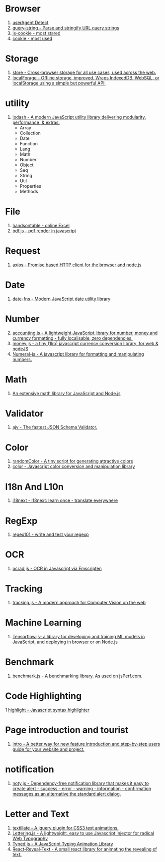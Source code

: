 # Browser
1. [userAgent Detect](https://github.com/lancedikson/bowser)
2. [query-string - Parse and stringify URL query strings](https://github.com/sindresorhus/query-string)
3. [js-cookie - most stared](https://github.com/js-cookie/js-cookie)
4. [cookie - most used](https://github.com/jshttp/cookie)

# Storage
1. [store - Cross-browser storage for all use cases, used across the web.](https://github.com/marcuswestin/store.js)
2. [localForage - Offline storage, improved. Wraps IndexedDB, WebSQL, or localStorage using a simple but powerful API.](https://github.com/localForage/localForage)

# utility
1. [lodash - A modern JavaScript utility library delivering modularity, performance, & extras.](https://github.com/lodash/lodash)
    * Array
    * Collection
    * Date
    * Function
    * Lang
    * Math
    * Number
    * Object
    * Seq
    * String
    * Util
    * Properties
    * Methods

# File
1. [handsontable - online Excel](https://github.com/handsontable/handsontable)
2. [pdf.js - pdf render in javascript](https://github.com/mozilla/pdf.js)

# Request
1. [axios - Promise based HTTP client for the browser and node.js](https://github.com/axios/axios)

# Date
1. [date-fns - Modern JavaScript date utility library](https://github.com/date-fns/date-fns)

# Number
2. [accounting.js - A lightweight JavaScript library for number, money and currency formatting - fully localisable, zero dependencies.](https://github.com/openexchangerates/accounting.js)
3. [money.js - a tiny (1kb) javascript currency conversion library, for web & nodeJS](https://github.com/openexchangerates/money.js)
4. [Numeral-js - A javascript library for formatting and manipulating numbers.](https://github.com/adamwdraper/Numeral-js)

# Math
1. [An extensive math library for JavaScript and Node.js](https://github.com/josdejong/mathjs)

# Validator
1. [ajv - The fastest JSON Schema Validator.](https://github.com/epoberezkin/ajv)

# Color
1. [randomColor - A tiny script for generating attractive colors](https://github.com/davidmerfield/randomColor)
2. [color - Javascript color conversion and manipulation library](https://github.com/Qix-/color)

# I18n And L10n
1. [i18next - i18next: learn once - translate everywhere](https://github.com/i18next/i18next)


# RegExp
1. [regex101 - write and test your regexp](https://regex101.com/#javascript)

# OCR
1. [ocrad.js - OCR in Javascript via Emscripten](https://github.com/antimatter15/ocrad.js)

# Tracking
1. [tracking.js - A modern approach for Computer Vision on the web](https://github.com/eduardolundgren/tracking.js)

# Machine Learning
1. [Tensorflow.js- a library for developing and training ML models in JavaScript, and deploying in browser or on Node.js](https://www.tensorflow.org/js/)

# Benchmark
1. [benchmark.js - A benchmarking library. As used on jsPerf.com.](https://github.com/bestiejs/benchmark.js)

# Code Highlighting
1 [highlight - Javascript syntax highlighter](https://github.com/highlightjs/highlight.js)

# Page introduction and tourist
1. [intro - A better way for new feature introduction and step-by-step users guide for your website and project. ](https://github.com/usablica/intro.js)

# notification
1. [noty.js - Dependency-free notification library that makes it easy to create alert - success - error - warning - information - confirmation messages as an alternative the standard alert dialog.](https://github.com/needim/noty)

# Letter and Text
1. [textillate - A jquery plugin for CSS3 text animations.](https://github.com/jschr/textillate)
2. [Lettering.js - A lightweight, easy to use Javascript <span> injector for radical Web Typography](https://github.com/davatron5000/Lettering.js)
3. [Typed.js - A JavaScript Typing Animation Library](https://github.com/mattboldt/typed.js/)
4. [React-Reveal-Text - A small react library for animating the revealing of text.](https://github.com/adrianmcli/react-reveal-text)

